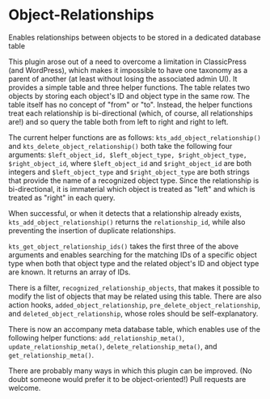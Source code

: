 # Object-Relationships
Enables relationships between objects to be stored in a dedicated database table

This plugin arose out of a need to overcome a limitation in ClassicPress (and WordPress), which makes it impossible to have one taxonomy as a parent of another (at least without losing the associated admin UI). It provides a simple table and three helper functions. The table relates two objects by storing each object's ID and object type in the same row. The table itself has no concept of "from" or "to". Instead, the helper functions treat each relationship is bi-directional (which, of course, all relationships are!) and so query the table both from left to right and right to left.

The current helper functions are as follows: `kts_add_object_relationship()` and `kts_delete_object_relationship()` both take the following four arguments: `$left_object_id, $left_object_type, $right_object_type, $right_object_id`, where `$left_object_id` and `$right_object_id` are both integers and `$left_object_type` and `$right_object_type` are both strings that provide the name of a recognized object type. Since the relationship is bi-directional, it is immaterial which object is treated as "left" and which is treated as "right" in each query.

When successful, or when it detects that a relationship already exists, `kts_add_object_relationship()` returns the `relationship_id`, while also preventing the insertion of duplicate relationships.

`kts_get_object_relationship_ids()` takes the first three of the above arguments and enables searching for the matching IDs of a specific object type when both that object type and the related object's ID and object type are known. It returns an array of IDs.

There is a filter, `recognized_relationship_objects`, that makes it possible to modify the list of objects that may be related using this table. There are also action hooks, `added_object_relationship`, `pre_delete_object_relationship`, and `deleted_object_relationship`, whose roles should be self-explanatory.

There is now an accompany meta database table, which enables use of the following helper functions: `add_relationship_meta()`, `update_relationship_meta()`, `delete_relationship_meta()`, and `get_relationship_meta()`.

There are probably many ways in which this plugin can be improved. (No doubt someone would prefer it to be object-oriented!) Pull requests are welcome.

